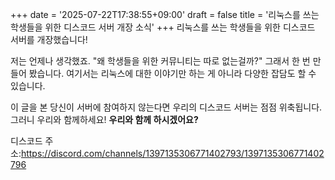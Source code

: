 +++
date = '2025-07-22T17:38:55+09:00'
draft = false
title = '리눅스를 쓰는 학생들을 위한 디스코드 서버 개장 소식'
+++
리눅스를 쓰는 학생들을 위한 디스코드 서버를 개장했습니다! 

저는 언제나 생각했죠. "왜 학생들을 위한 커뮤니티는 따로 없는걸까?" 그래서 한 번 만들어 봤습니다. 여기서는 리눅스에 대한 이야기만 하는 게 아니라 다양한 잡담도 할 수 있습니다.

이 글을 본 당신이 서버에 참여하지 않는다면 우리의 디스코드 서버는 점점 위축됩니다. 그러니 우리와 함께하세요! **우리와 함께 하시겠어요?**

디스코드 주소:https://discord.com/channels/1397135306771402793/1397135306771402796
